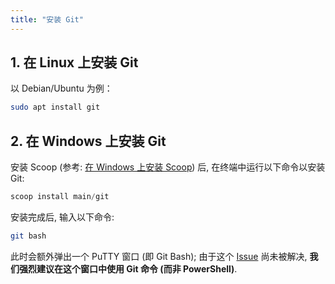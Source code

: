 ```yaml
---
title: "安装 Git"
---
```


## 1. 在 Linux 上安装 Git

以 Debian/Ubuntu 为例：

```bash
sudo apt install git
```

## 2. 在 Windows 上安装 Git

安装 Scoop (参考: [在 Windows 上安装 Scoop](../install-scoop-on-windows/)) 后, 在终端中运行以下命令以安装 Git:

```powershell
scoop install main/git
```

安装完成后, 输入以下命令:

```bash
git bash
```

此时会额外弹出一个 PuTTY 窗口 (即 Git Bash); 由于这个 [Issue](https://github.com/gitextensions/gitextensions/issues/5073) 尚未被解决, **我们强烈建议在这个窗口中使用 Git 命令 (而非 PowerShell)**.